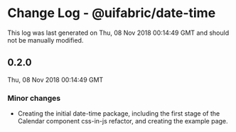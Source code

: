 # Change Log - @uifabric/date-time

This log was last generated on Thu, 08 Nov 2018 00:14:49 GMT and should not be manually modified.

## 0.2.0
Thu, 08 Nov 2018 00:14:49 GMT

### Minor changes

- Creating the initial date-time package, including the first stage of the Calendar component css-in-js refactor, and creating the example page.

